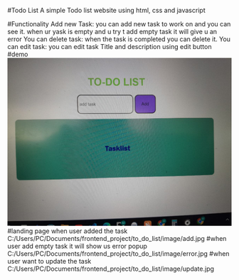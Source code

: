 #Todo List
A simple Todo list website using html, css and javascript

#Functionality
Add new Task: you can add new task to work on and you can see it.
when ur yask is empty and u try  t add empty task it will give u an error
You can delete task: when the task is completed you can delete it.
You can edit task: you can edit task Title and description using edit button
#demo
![DEMO Image](image/demo.jpg)
#landing page when user added the task
C:/Users/PC/Documents/frontend_project/to_do_list/image/add.jpg
#when user add empty task it will show us error popup
C:/Users/PC/Documents/frontend_project/to_do_list/image/error.jpg
#when user want to update the task
C:/Users/PC/Documents/frontend_project/to_do_list/image/update.jpg

